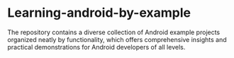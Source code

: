 # Learning-android-by-example
The repository contains a diverse collection of Android example projects organized neatly by functionality, which offers comprehensive insights and practical demonstrations for Android developers of all levels.

